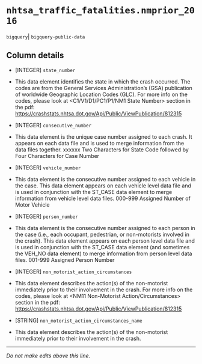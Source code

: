 # `nhtsa_traffic_fatalities.nmprior_2016`
`bigquery`| `bigquery-public-data`

## Column details
* [INTEGER]   `state_number`
 - This data element identifies the state in which the crash occurred. The codes are from the General Services Administration’s (GSA) publication of worldwide Geographic Location Codes (GLC). For more info on the codes, please look at <C1/V1/D1/PC1/P1/NM1 State Number> section in the pdf: https://crashstats.nhtsa.dot.gov/Api/Public/ViewPublication/812315
* [INTEGER]   `consecutive_number`
 - This data element is the unique case number assigned to each crash. It appears on each data file and is used to merge information from the data files together. xxxxxx Two Characters for State Code followed by Four Characters for Case Number
* [INTEGER]   `vehicle_number`
 - This data element is the consecutive number assigned to each vehicle in the case. This data element appears on each vehicle level data file and is used in conjunction with the ST_CASE data element to merge information from vehicle level data files. 000-999 Assigned Number of Motor Vehicle
* [INTEGER]   `person_number`
 - This data element is the consecutive number assigned to each person in the case (i.e., each occupant, pedestrian, or non-motorists involved in the crash). This data element appears on each person level data file and is used in conjunction with the ST_CASE data element (and sometimes the VEH_NO data element) to merge information from person level data files. 001-999 Assigned Person Number
* [INTEGER]   `non_motorist_action_circumstances`
 - This data element describes the action(s) of the non-motorist immediately prior to their involvement in the crash. For more info on the codes, please look at <NM11 Non-Motorist Action/Circumstances> section in the pdf: https://crashstats.nhtsa.dot.gov/Api/Public/ViewPublication/812315
* [STRING]    `non_motorist_action_circumstances_name`
 - This data element describes the action(s) of the non-motorist immediately prior to their involvement in the crash.

-------------------------------------------------------------------------------
*Do not make edits above this line.*
